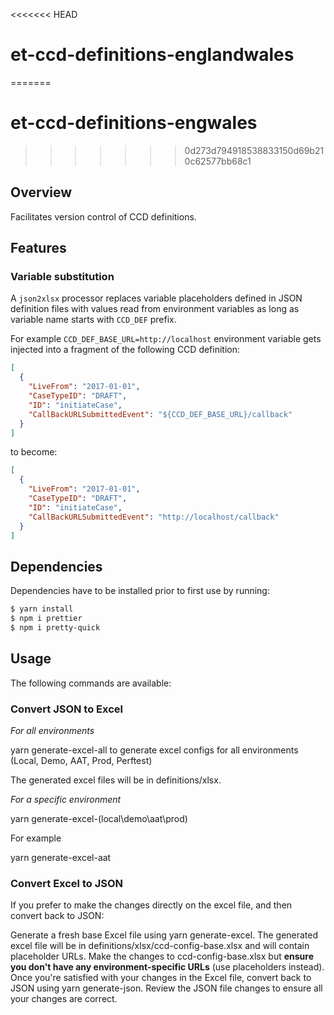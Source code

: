<<<<<<< HEAD
# et-ccd-definitions-englandwales
=======
# et-ccd-definitions-engwales
>>>>>>> 0d273d794918538833150d69b210c62577bb68c1

## Overview

Facilitates version control of CCD definitions.

## Features

### Variable substitution

A `json2xlsx` processor replaces variable placeholders defined in JSON definition files with values read from environment variables as long as variable name starts with `CCD_DEF` prefix.

For example `CCD_DEF_BASE_URL=http://localhost` environment variable gets injected into a fragment of the following CCD definition:

```json
[
  {
    "LiveFrom": "2017-01-01",
    "CaseTypeID": "DRAFT",
    "ID": "initiateCase",
    "CallBackURLSubmittedEvent": "${CCD_DEF_BASE_URL}/callback"
  }
]
```

to become:

```json
[
  {
    "LiveFrom": "2017-01-01",
    "CaseTypeID": "DRAFT",
    "ID": "initiateCase",
    "CallBackURLSubmittedEvent": "http://localhost/callback"
  }
]
```

## Dependencies

Dependencies have to be installed prior to first use by running:

```sh
$ yarn install
$ npm i prettier
$ npm i pretty-quick
```

## Usage

The following commands are available:

###  Convert JSON to Excel

_For all environments_

yarn generate-excel-all to generate excel configs for all environments (Local, Demo, AAT, Prod, Perftest)

The generated excel files will be in definitions/xlsx.

_For a specific environment_

yarn generate-excel-(local\demo\aat\prod)

For example

yarn generate-excel-aat

###  Convert Excel to JSON

If you prefer to make the changes directly on the excel file, and then convert back to JSON:

Generate a fresh base Excel file using yarn generate-excel. The generated excel file will be in definitions/xlsx/ccd-config-base.xlsx and will contain placeholder URLs.
Make the changes to ccd-config-base.xlsx but **ensure you don't have any environment-specific URLs** (use placeholders instead).
Once you're satisfied with your changes in the Excel file, convert back to JSON using yarn generate-json.
Review the JSON file changes to ensure all your changes are correct.
